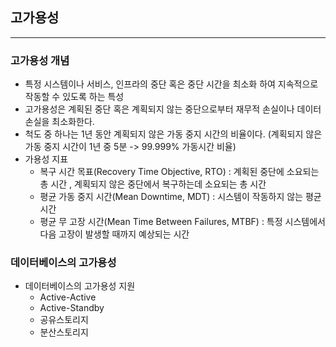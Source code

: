 ## 고가용성
---

### 고가용성 개념
- 특정 시스템이나 서비스, 인프라의 중단 혹은 중단 시간을 최소화 하여 지속적으로 작동할 수 있도록 하는 특성
- 고가용성은 계획된 중단 혹은 계획되지 않는 중단으로부터 재무적 손실이나 데이터 손실을 최소화한다.
- 척도 중 하나는 1년 동안 계획되지 않은 가동 중지 시간의 비율이다. (계획되지 않은 가동 중지 시간이 1년 중 5분 -> 99.999% 가동시간 비율)
- 가용성 지표
    - 복구 시간 목표(Recovery Time Objective, RTO) : 계획된 중단에 소요되는 총 시간 , 계획되지 않은 중단에서 복구하는데 소요되는 총 시간
    - 평균 가동 중지 시간(Mean Downtime, MDT) : 시스템이 작동하지 않는 평균 시간
    - 평균 무 고장 시간(Mean Time Between Failures, MTBF) : 특정 시스템에서 다음 고장이 발생할 때까지 예상되는 시간
 
### 데이터베이스의 고가용성
- 데이터베이스의 고가용성 지원
    - Active-Active
    - Active-Standby
    - 공유스토리지
    - 분산스토리지
